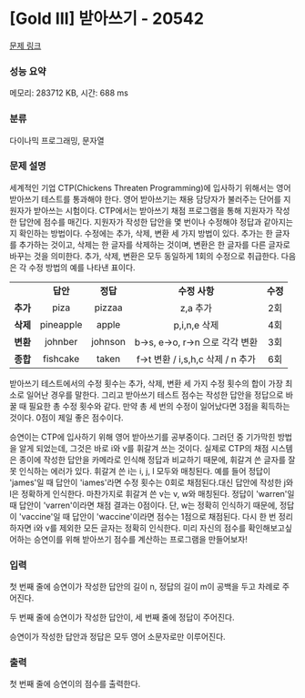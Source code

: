 # [Gold III] 받아쓰기 - 20542 

[문제 링크](https://www.acmicpc.net/problem/20542) 

### 성능 요약

메모리: 283712 KB, 시간: 688 ms

### 분류

다이나믹 프로그래밍, 문자열

### 문제 설명

<p>세계적인 기업 CTP(Chickens Threaten Programming)에 입사하기 위해서는 영어 받아쓰기 테스트를 통과해야 한다. 영어 받아쓰기는 채용 담당자가 불러주는 단어를 지원자가 받아쓰는 시험이다. CTP에서는 받아쓰기 채점 프로그램을 통해 지원자가 작성한 답안에 점수를 매긴다. 지원자가 작성한 답안을 몇 번이나 수정해야 정답과 같아지는지 확인하는 방법이다. 수정에는 추가, 삭제, 변환 세 가지 방법이 있다. 추가는 한 글자를 추가하는 것이고, 삭제는 한 글자를 삭제하는 것이며, 변환은 한 글자를 다른 글자로 바꾸는 것을 의미한다. 추가, 삭제, 변환은 모두 동일하게 1회의 수정으로 취급한다. 다음은 각 수정 방법의 예를 나타낸 표이다.</p>


<table class="table table-bordered" style="width: 500px;">
	<tbody>
		<tr>
			<td> </td>
			<td style="text-align: center;"><strong>답안</strong></td>
			<td style="text-align: center;"><strong>정답</strong></td>
			<td style="text-align: center;"><b>수정 사항</b></td>
			<td style="text-align: center;"><strong>수정</strong></td>
		</tr>
		<tr>
			<td style="text-align: center;"><strong>추가</strong></td>
			<td style="text-align: center;">piza</td>
			<td style="text-align: center;">pizzaa</td>
			<td style="text-align: center;">z,a 추가</td>
			<td style="text-align: center;">2회</td>
		</tr>
		<tr>
			<td style="text-align: center;"><strong>삭제</strong></td>
			<td style="text-align: center;">pineapple</td>
			<td style="text-align: center;">apple</td>
			<td style="text-align: center;">p,i,n,e 삭제</td>
			<td style="text-align: center;">4회</td>
		</tr>
		<tr>
			<td style="text-align: center;"><strong>변환</strong></td>
			<td style="text-align: center;">johnber</td>
			<td style="text-align: center;">johnson</td>
			<td style="text-align: center;">b->s, e->o, r->n 으로 각각 변환</td>
			<td style="text-align: center;">3회</td>
		</tr>
		<tr>
			<td style="text-align: center;"><strong>종합</strong></td>
			<td style="text-align: center;">fishcake</td>
			<td style="text-align: center;">taken</td>
			<td style="text-align: center;">f->t  변환 / i,s,h,c 삭제 / n 추가</td>
			<td style="text-align: center;">6회</td>
		</tr>
	</tbody>
</table>

<p>받아쓰기 테스트에서의 수정 횟수는 추가, 삭제, 변환 세 가지 수정 횟수의 합이 가장 최소로 일어난 경우를 말한다. 그리고 받아쓰기 테스트 점수는 작성한 답안을 정답으로 바꿀 때 필요한 총 수정 횟수와 같다. 만약 총 세 번의 수정이 일어났다면 3점을 획득하는 것이다. 0점이 제일 좋은 점수이다.</p>

<p>승연이는 CTP에 입사하기 위해 영어 받아쓰기를 공부중이다. 그러던 중 기가막힌 방법을 알게 되었는데, 그것은 바로 i와 v를 휘갈겨 쓰는 것이다. 실제로 CTP의 채점 시스템은 종이에 작성한 답안을 카메라로 인식해 정답과 비교하기 때문에, 휘갈겨 쓴 글자를 잘못 인식하는 에러가 있다. 휘갈겨 쓴 i는 i, j, l 모두와 매칭된다. 예를 들어 정답이 'james'일 때 답안이 'iames'라면 수정 횟수는 0회로 채점된다.대신 답안에 작성한 j와 l은 정확하게 인식한다. 마찬가지로 휘갈겨 쓴 v는 v, w와 매칭된다. 정답이 'warren'일 때 답안이 'varren'이라면 채점 결과는 0점이다. 단, w는 정확히 인식하기 때문에, 정답이 'vaccine'일 때 답안이 'waccine'이라면 점수는 1점으로 채점된다. 다시 한 번 정리하자면 i와 v를 제외한 모든 글자는 정확히 인식한다. 미리 자신의 점수를 확인해보고싶어하는 승연이를 위해 받아쓰기 점수를 계산하는 프로그램을 만들어보자!</p>

### 입력 

 <p>첫 번째 줄에 승연이가 작성한 답안의 길이 n, 정답의 길이 m이 공백을 두고 차례로 주어진다.</p>

<p><meta charset="utf-8"></p>

<p dir="ltr">두 번째 줄에 승연이가 작성한 답안이, 세 번째 줄에 정답이 주어진다.</p>

<p dir="ltr">승연이가 작성한 답안과 정답은 모두 영어 소문자로만 이루어진다.</p>

### 출력 

 <p>첫 번째 줄에 승연이의 점수를 출력한다.</p>

